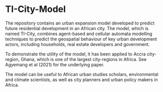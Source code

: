 # TI-City-Model
The repository contains an urban expansion model developed to predict future residential development in an African city.
The model, which is named TI-City, combines agent-based and cellular automata modelling techniques to predict the geospatial behaviour of key urban development actors, including households, real estate developers and government.

To demonstrate the utility of the model, it has been applied to Accra city-region, Ghana, which is one of the largest city-regions in Africa. See Agyemang et al (2021) for the underlying paper.

The model can be useful to African urban studies scholars, environmental and climate scientists, as well as city planners and urban policy makers in Africa.
